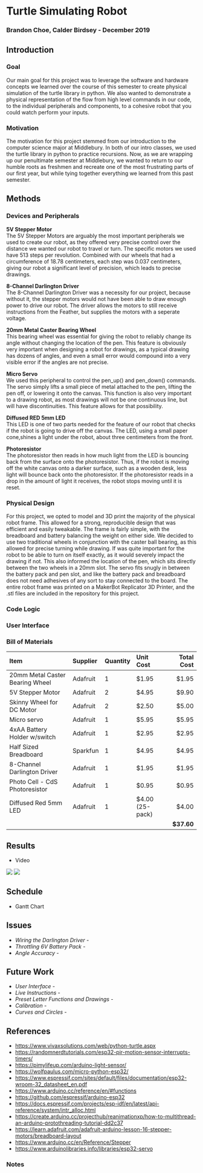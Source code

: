 # Turtle Simulating Robot
### Brandon Choe, Calder Birdsey - December 2019 
## Introduction 
### Goal
Our main goal for this project was to leverage the software and hardware concepts we learned over the course of this semester to create physical simulation of the turtle library in python. We also wanted to demonstrate a physical representation of the flow from high level commands in our code, to the individual peripherals and components, to a cohesive robot that you could watch perform your inputs.   

### Motivation 
The motivation for this project stemmed from our introduction to the computer science major at Middlebury. In both of our intro classes, we used the turtle library in python to practice recursions. Now, as we are wrapping up our penultimate semester at Middlebury, we wanted to return to our humble roots as freshmen and recreate one of the most frustrating parts of our first year, but while tying together everything we learned from this past semester.    

## Methods 
### Devices and Peripherals   
**5V Stepper Motor**   
The 5V Stepper Motors are arguably the most important peripherals we used to create our robot, as they offered very precise control over the distance we wanted our robot to travel or turn. The specific motors we used have 513 steps per revolution. Combined with our wheels that had a circumference of 18.78 centimeters, each step was 0.037 centimeters, giving our robot a significant level of precision, which leads to precise drawings.   

**8-Channel Darlington Driver**    
The 8-Channel Darlington Driver was a necessity for our project, because without it, the stepper motors would not have been able to draw enough power to drive our robot. The driver allows the motors to still receive instructions from the Feather, but supplies the motors with a seperate voltage.   
 
**20mm Metal Caster Bearing Wheel**   
This bearing wheel was essential for giving the robot to reliably change its angle without changing the location of the pen. This feature is obviously very important when designing a robot for drawings, as a typical drawing has dozens of angles, and even a small error would compound into a very visible error if the angles are not precise. 

**Micro Servo**   
We used this peripheral to control the pen_up() and pen_down() commands. The servo simply lifts a small piece of metal attached to the pen, lifting the pen off, or lowering it onto the canvas. This function is also very important to a drawing robot, as most drawings will not be one continuous line, but will have discontinuities. This feature allows for that possibility.   

**Diffused RED 5mm LED**    
This LED is one of two parts needed for the feature of our robot that checks if the robot is going to drive off the canvas. The LED, using a small paper cone,shines a light under the robot, about three centimeters from the front.   

**Photoresistor**  
The photoresistor then reads in how much light from the LED is bouncing back from the surface onto the photoresistor. Thus, if the robot is moving off the white canvas onto a darker surface, such as a wooden desk, less light will bounce back onto the photoresistor. If the photoresistor reads in a drop in the amount of light it receives, the robot stops moving until it is reset.  

### Physical Design
For this project, we opted to model and 3D print the majority of the physical robot frame. This allowed for a strong, reproducible design that was efficient and easily tweakable. The frame is fairly simple, with the breadboard and battery balancing the weight on either side. We decided to use two traditional wheels in conjunction with the caster ball bearing, as this allowed for precise turning while drawing. If was quite important for the robot to be able to turn on itself exactly, as it would severely impact the drawing if not. This also informed the location of the pen, which sits directly between the two wheels in a 20mm slot. The servo fits snugly in between the battery pack and pen slot, and like the battery pack and breadboard does not need adhesives of any sort to stay connected to the board. The entire robot frame was printed on a MakerBot Replicator 3D Printer, and the .stl files are included in the repository for this project.   

### Code Logic 

### User Interface

### Bill of Materials



| Item            |Supplier       | Quantity | Unit Cost  | Total Cost |
|:--------------- |:------------- |:-------- |:---------- | ----------:|
| 20mm Metal Caster Bearing Wheel | Adafruit | 1  | $1.95  | $1.95 |
| 5V Stepper Motor | Adafruit | 2 | $4.95 | $9.90 |
| Skinny Wheel for DC Motor | Adafruit | 2 | $2.50 | $5.00 |
| Micro servo | Adafruit | 1 | $5.95 | $5.95 |
| 4xAA Battery Holder w/switch | Adafruit | 1 | $2.95 | $2.95 |
| Half Sized Breadboard | Sparkfun | 1 | $4.95 | $4.95 |
| 8-Channel Darlington Driver | Adafruit | 1 | $1.95 | $1.95 |
| Photo Cell - CdS Photoresistor | Adafruit | 1 | $0.95 | $0.95 |
| Diffused Red 5mm LED | Adafruit | 1 | $4.00 (25-pack) | $4.00 |
|||||**$37.60**|


## Results 
- Video

[<img src="https://c-birdsey.github.io/es-turtle-sim/img/draw-img.jpg">](https://drive.google.com/file/d/1qrff_zdK6xWhZOJm2RL2-cdg02QwqyaU/view?usp=sharing)
[<img src="https://c-birdsey.github.io/es-turtle-sim/img/photoresistor-img.jpg">](https://drive.google.com/file/d/1iHSxn1WZR-QDcf7Hkx0Y760qUZxlPzAe/view?usp=sharing)

## Schedule 
- Gantt Chart 

## Issues 
- *Wiring the Darlington Driver* -
- *Throttling 6V Battery Pack* -
- *Angle Accuracy* -

## Future Work 
- *User Interface* -
- *Live Instructions* - 
- *Preset Letter Functions and Drawings* -
- *Calibration* -
- *Curves and Circles* -

## References 
- https://www.vivaxsolutions.com/web/python-turtle.aspx
- https://randomnerdtutorials.com/esp32-pir-motion-sensor-interrupts-timers/
- https://pimylifeup.com/arduino-light-sensor/
- https://wolfpaulus.com/micro-python-esp32/
- https://www.espressif.com/sites/default/files/documentation/esp32-wroom-32_datasheet_en.pdf
- https://www.arduino.cc/reference/en/#functions 
- https://github.com/espressif/arduino-esp32 
- https://docs.espressif.com/projects/esp-idf/en/latest/api-reference/system/intr_alloc.html
- https://create.arduino.cc/projecthub/reanimationxp/how-to-multithread-an-arduino-protothreading-tutorial-dd2c37
- https://learn.adafruit.com/adafruit-arduino-lesson-16-stepper-motors/breadboard-layout
- https://www.arduino.cc/en/Reference/Stepper
- https://www.arduinolibraries.info/libraries/esp32-servo

### Notes 
